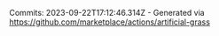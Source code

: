 Commits: 2023-09-22T17:12:46.314Z - Generated via https://github.com/marketplace/actions/artificial-grass
<br>

